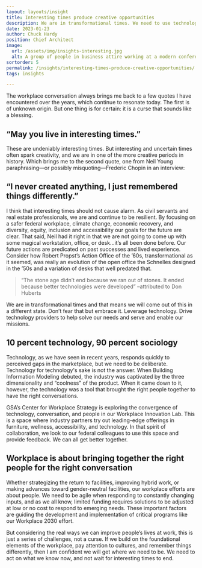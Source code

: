 ```yaml
---
layout: layouts/insight
title: Interesting times produce creative opportunities
description: We are in transformational times. We need to use technology to help meet our needs and serve our mission. GSA's Center for Workplace Strategy is exploring the convergence of technology, conversation, and people in our Workplace Innovation Lab.
date: 2023-01-23
author: Chuck Hardy
position: Chief Architect
image: 
  url: /assets/img/insights-interesting.jpg
  alt: A group of people in business attire working at a modern conference table
sortorder: 5
permalink: /insights/interesting-times-produce-creative-opportunities/
tags: insights

---
```


The workplace conversation always brings me back to a few quotes I have encountered over the years, which continue to resonate today. The first is of unknown origin. But one thing is for certain: it is a curse that sounds like a blessing.

## “May you live in interesting times.”

These are undeniably interesting times. But interesting and uncertain times often spark creativity, and we are in one of the more creative periods in history. Which brings me to the second quote, one from Neil Young paraphrasing—or possibly misquoting—Frederic Chopin in an interview:

## “I never created anything, I just remembered things differently.”

I think that interesting times should not cause alarm. As civil servants and real estate professionals, we are and continue to be resilient. By focusing on a safer federal workplace, climate change, economic recovery, and diversity, equity, inclusion and accessibility our goals for the future are clear. That said, Neil had it right in that we are not going to come up with some magical workstation, office, or desk…it’s all been done before. Our future actions are predicated on past successes and lived experience. Consider how Robert Propst’s Action Office of the ’60s, transformational as it seemed, was really an evolution of the open office the Schnelles designed in the ’50s and a variation of desks that well predated that.

> “The stone age didn’t end because we ran out of stones. It ended because better technologies were developed” –attributed to Don Huberts

We are in transformational times and that means we will come out of this in a different state.  Don’t fear that but embrace it.  Leverage technology.  Drive technology providers to help solve our needs and serve and enable our missions.
## 10 percent technology, 90 percent sociology

Technology, as we have seen in recent years, responds quickly to perceived gaps in the marketplace, but we need to be deliberate. Technology for technology's sake is not the answer. When Building Information Modeling debuted, the industry was captivated by the three dimensionality and “coolness” of the product. When it came down to it, however, the technology was a tool that brought the right people together to have the right conversations.

GSA’s Center for Workplace Strategy is exploring the convergence of technology, conversation, and people in our Workplace Innovation Lab. This is a space where industry partners try out leading-edge offerings in furniture, wellness, accessibility, and technology. In that spirit of collaboration, we look to our federal colleagues to use this space and provide feedback. We can all get better together.

## Workplace is about bringing together the right people for the right conversation

Whether strategizing the return to facilities, improving hybrid work, or making advances toward gender-neutral facilities, our workplace efforts are about people. We need to be agile when responding to constantly changing inputs, and as we all know, limited funding requires solutions to be adjusted at  low or no cost to respond to emerging needs. These important factors are guiding the development and implementation of critical programs like our Workplace 2030 effort.

But considering the real ways we can improve people’s lives at work, this is just a series of challenges, not a curse. If we build on the foundational elements of the workplace, pay attention to cultures, and remember things differently, then I am confident we will get where we need to be. We need to act on what we know now, and not wait for interesting times to end.
